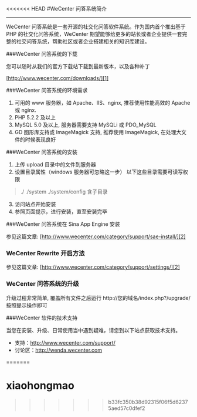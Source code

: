 <<<<<<< HEAD
#WeCenter 问答系统简介---WeCenter 问答系统是一套开源的社交化问答软件系统。作为国内首个推出基于 PHP 的社交化问答系统，WeCenter 期望能够给更多的站长或者企业提供一套完整的社交问答系统，帮助社区或者企业搭建相关的知识库建设。###WeCenter 问答系统的下载您可以随时从我们的官方下载站下载到最新版本，以及各种补丁[http://www.wecenter.com/downloads/][1]###WeCenter 问答系统的环境需求 1. 可用的 www 服务器，如 Apache、IIS、nginx, 推荐使用性能高效的 Apache 或 nginx. 2. PHP 5.2.2 及以上 3. MySQL 5.0 及以上, 服务器需要支持 MySQLi 或 PDO_MySQL 4. GD 图形库支持或 ImageMagick 支持, 推荐使用 ImageMagick, 在处理大文件的时候表现良好###WeCenter 问答系统的安装 1. 上传 upload 目录中的文件到服务器 2. 设置目录属性（windows 服务器可忽略这一步）以下这些目录需要可读写权限> ././system./system/config 含子目录 3. 访问站点开始安装 4. 参照页面提示，进行安装，直至安装完毕###WeCenter 问答系统在 Sina App Engine 安装参见这篇文章: [http://www.wecenter.com/category/support/sae-install/][2]### WeCenter Rewrite 开启方法参见这篇文章: [http://www.wecenter.com/category/support/settings/][2]### WeCenter 问答系统的升级升级过程非常简单, 覆盖所有文件之后运行 http://您的域名/index.php?/upgrade/ 按照提示操作即可###WeCenter 软件的技术支持当您在安装、升级、日常使用当中遇到疑难，请您到以下站点获取技术支持。 - 支持：http://www.wecenter.com/support/ - 讨论区：http://wenda.wecenter.com[1]: http://www.wecenter.com/downloads/[2]: http://www.wecenter.com/category/support/sae-install/
=======
# xiaohongmao
>>>>>>> b33fc350b38d92315f06f5d62375aed57c0dfef2
